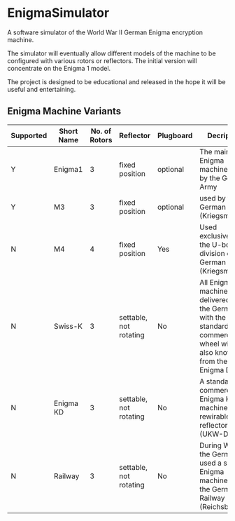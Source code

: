# EnigmaSimulator

A software simulator of the World War II German Enigma encryption machine.

The simulator will eventually allow different models of the machine to be configured with various rotors or reflectors.  The initial version will concentrate on the Enigma 1 model.

The project is designed to be educational and released in the hope it will be useful and entertaining.

## Enigma Machine Variants

|Supported|Short Name|No. of Rotors|Reflector|Plugboard|Decription|
|---------|----------|-------------|---------|---------|----------|
| Y       |	Enigma1  | 3           | fixed position | optional | The main Enigma machine used by the German Army |
| Y       | M3       | 3      	   | fixed position | optional | used by the German Navy (Kriegsmarine). |
| N       | M4       | 4      	   | fixed position | Yes | Used exclusively by the U-boat division of the German Navy (Kriegsmarine)|
| N       | Swiss-K  | 3           | settable, not rotating | No | All Enigma K machines were delivered by the Germans with the standard commercial wheel wiring, also known from the Enigma D |
| N       |	Enigma KD | 3          | settable, not rotating | No | A standard commercial Enigma K machine with a rewirable reflector (UKW-D). |
| N       |	Railway | 3            | settable, not rotating | No | During WWII, the Germans used a special Enigma machine for the German Railway (Reichsbahn). |

